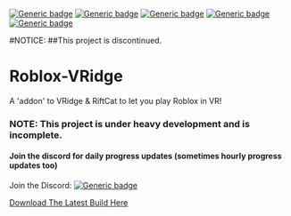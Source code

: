 [![Generic badge](https://img.shields.io/badge/Version-0.4.0-yellow)](https://github.com/FrontlineMist57/Roblox-VRidge/releases)
[![Generic badge](https://img.shields.io/badge/Stability-poor-red)](https://github.com/FrontlineMist57/Roblox-VRidge/tree/master/DesktopApp/RobloxVRidge%20Core)
[![Generic badge](https://img.shields.io/badge/Progress-40%25-orange)](https://github.com/FrontlineMist57/Roblox-VRidge/tree/master/DesktopApp/RobloxVRidge%20Core)
[![Generic badge](https://img.shields.io/badge/Discord-join-brightgreen)](https://discord.gg/ZdmSZJ5)
[![Generic badge](https://img.shields.io/badge/license-MIT-green)](https://github.com/FrontlineMist57/Roblox-VRidge/blob/master/license.txt)


#NOTICE:
##This project is discontinued.

# Roblox-VRidge
A 'addon' to VRidge &amp; RiftCat to let you play Roblox in VR!

### NOTE: This project is under heavy development and is incomplete.
#### Join the discord for daily progress updates (sometimes hourly progress updates too)

Join the Discord: [![Generic badge](https://img.shields.io/badge/Discord-join-brightgreen)](https://discord.gg/ZdmSZJ5)

[Download The Latest Build Here](https://github.com/FrontlineMist57/Roblox-VRidge/releases/download/0.4.0/RobloxVRidge.Core.0.4.0.zip)
